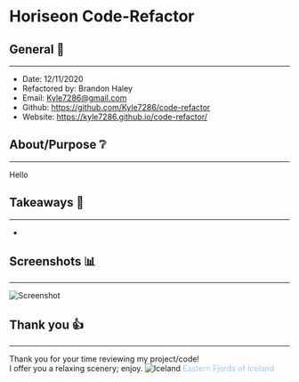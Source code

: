 # Horiseon Code-Refactor 

## General 📖
---
- Date:           12/11/2020
- Refactored by:  Brandon Haley
- Email:          Kyle7286@gmail.com
- Github:         https://github.com/Kyle7286/code-refactor
- Website:        https://kyle7286.github.io/code-refactor/

## About/Purpose ❔
---
Hello



## Takeaways 🥡
--- 
* 

## Screenshots 📊
---
![Screenshot](...)



## Thank you 👍 
---
Thank you for your time reviewing my project/code!<br>
I offer you a relaxing scenery; enjoy.
![Iceland](...)
<span style="color:#a0c9f0">Eastern Fjords of Iceland</span>


